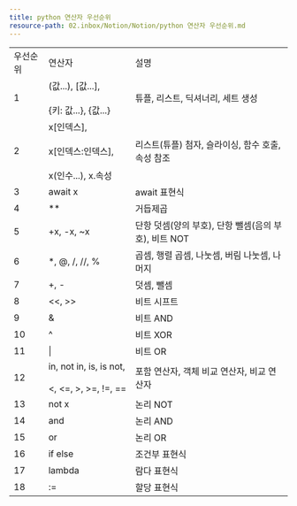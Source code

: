 ```yaml
---
title: python 연산자 우선순위
resource-path: 02.inbox/Notion/Notion/python 연산자 우선순위.md
---
```

|      |                                                          |                                    |
| ---- | -------------------------------------------------------- | ---------------------------------- |
| 우선순위 | 연산자                                                      | 설명                                 |
| 1    | (값...), [값...],  <br>  <br>{키: 값...}, {값...}             | 튜플, 리스트, 딕셔너리, 세트 생성               |
| 2    | x[인덱스],  <br>  <br>x[인덱스:인덱스],  <br>  <br>x(인수...), x.속성 | 리스트(튜플) 첨자, 슬라이싱, 함수 호출, 속성 참조     |
| 3    | await x                                                  | await 표현식                          |
| 4    | **                                                       | 거듭제곱                               |
| 5    | +x, -x, ~x                                               | 단항 덧셈(양의 부호), 단항 뺄셈(음의 부호), 비트 NOT |
| 6    | *, @, /, //, %                                           | 곱셈, 행렬 곱셈, 나눗셈, 버림 나눗셈, 나머지        |
| 7    | +, -                                                     | 덧셈, 뺄셈                             |
| 8    | <<, >>                                                   | 비트 시프트                             |
| 9    | &                                                        | 비트 AND                             |
| 10   | ^                                                        | 비트 XOR                             |
| 11   | \|                                                       | 비트 OR                              |
| 12   | in, not in, is, is not,  <br>  <br><, <=, >, >=, !=, ==  | 포함 연산자, 객체 비교 연산자, 비교 연산자          |
| 13   | not x                                                    | 논리 NOT                             |
| 14   | and                                                      | 논리 AND                             |
| 15   | or                                                       | 논리 OR                              |
| 16   | if else                                                  | 조건부 표현식                            |
| 17   | lambda                                                   | 람다 표현식                             |
| 18   | :=                                                       | 할당 표현식                             |